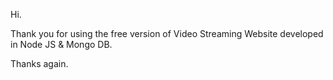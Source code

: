 Hi.

Thank you for using the free version of Video Streaming Website developed in Node JS & Mongo DB.


Thanks again.